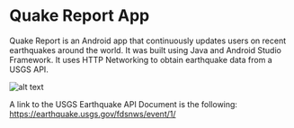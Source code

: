 Quake Report App
===================================

Quake Report is an Android app that continuously updates users on recent earthquakes around the world. It was built using Java and Android Studio Framework. It uses HTTP Networking to obtain earthquake data from a USGS API.


![alt text](https://github.com/SteveArias/QuakeReport/image.png)


A link to the USGS Earthquake API Document is the following: https://earthquake.usgs.gov/fdsnws/event/1/
